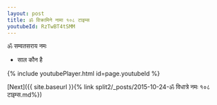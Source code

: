 ```yaml
---
layout: post
title: ॐ विक्रामिने नामा १०८ टाइम्स
youtubeId: RzTwBT4tSMM
---
```

 
 
 ॐ सम्वतसराय नमः  
 
 -  साल कौन है 
 
  
 
  
 
 
 
 
 
 


{% include youtubePlayer.html id=page.youtubeId %}
 
[Next]({{ site.baseurl }}{% link  split2/_posts/2015-10-24-ॐ विधात्रे नमः १०८ टाइम्स.md%})
 
